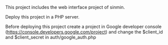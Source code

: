 This project includes the web interface project of sinmin.

Deploy this project in a PHP server.

Before deploying this project create a project in Google developer console (https://console.developers.google.com/project) and change the $client_id and $client_secret in auth/google_auth.php
